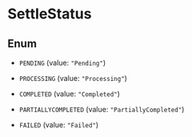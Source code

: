 

# SettleStatus

## Enum


* `PENDING` (value: `"Pending"`)

* `PROCESSING` (value: `"Processing"`)

* `COMPLETED` (value: `"Completed"`)

* `PARTIALLYCOMPLETED` (value: `"PartiallyCompleted"`)

* `FAILED` (value: `"Failed"`)



